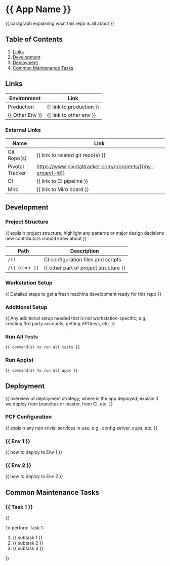 # {{ App Name }}

{{ paragraph explaining what this repo is all about }}

## Table of Contents

1. [Links](#links)
1. [Development](#development)
1. [Deployment](#deployment)
1. [Common Maintenance Tasks](#common-maintenance-tasks)

## Links

| Environment     | Link                     |
|-----------------|--------------------------|
| Production      | {{ link to production }} |
| {{ Other Env }} | {{ link to other env }}  |

### External Links

| Name            | Link                      |
|-----------------|---------------------------|
| Git Repo(s)     | {{ link to related git repo(s) }} |
| Pivotal Tracker | https://www.pivotaltracker.com/n/projects/{{my-project-id}} |
| CI              | {{ link to CI pipeline }} |
| Miro            | {{ link to Miro board }}  |

## Development

### Project Structure

{{ explain project structure; highlight any patterns or major design decisions new contributors should know about }}

| Path  | Description                        |
|-------|------------------------------------|
| `/ci` | CI configuration files and scripts |
| `/{{ other }}` | {{ other part of project structure }} |

### Workstation Setup

{{ Detailed steps to get a fresh machine development ready for this repo }}

### Additional Setup

{{ Any additional setup needed that is not workstation-specific; e.g., creating 3rd party accounts, getting API keys, etc. }}

### Run All Tests

```
{{ command(s) to run all tests }}
```

### Run App(s)

```
{{ command(s) to run all apps }}
```

## Deployment

{{ overview of deployment strategy; where is the app deployed; explain if we deploy from branches or master, from CI, etc. }}

### PCF Configuration

{{ explain any non-trivial services in use; e.g., config server, cups, etc. }}

### {{ Env 1 }}

{{ how to deploy to Env 1 }}

### {{ Env 2 }}

{{ how to deploy to Env 2 }}

## Common Maintenance Tasks

### {{ Task 1 }}

{{ 

To perform Task 1: 

1. {{ subtask 1 }}
1. {{ subtask 2 }}
1. {{ subtask 3 }}

}}
